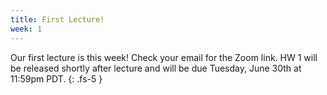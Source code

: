 ```yaml
---
title: First Lecture!
week: 1
---
```


Our first lecture is this week! Check your email for the Zoom link. HW 1 will be released shortly after lecture and will be due Tuesday, June 30th at 11:59pm PDT.
{: .fs-5 }
